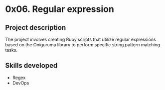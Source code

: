 # 0x06. Regular expression

## Project description
The project involves creating Ruby scripts that utilize regular expressions based on the Oniguruma library to perform specific string pattern matching tasks.

## Skills developed
- Regex
- DevOps
